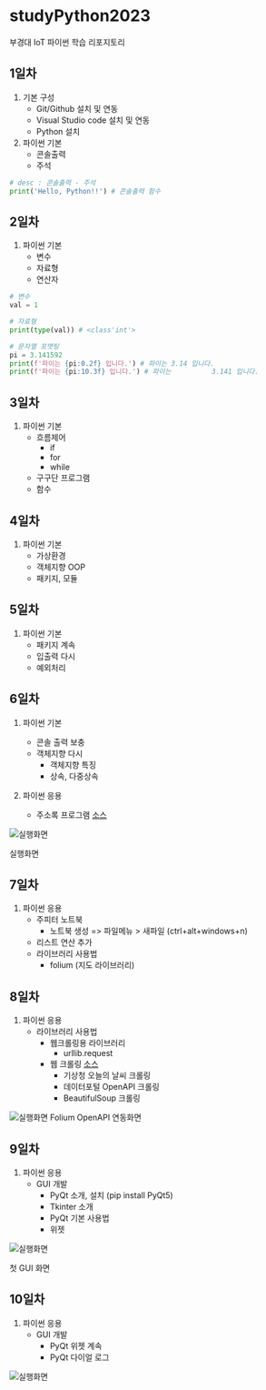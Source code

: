 # studyPython2023
 부경대 IoT 파이썬 학습 리포지토리

 ## 1일차
1. 기본 구성
    - Git/Github 설치 및 연동
    - Visual Studio code 설치 및 연동
    - Python 설치
2. 파이썬 기본
    - 콘솔출력
    - 주석

```python
# desc : 콘솔출력 - 주석
print('Hello, Python!!') # 콘솔출력 함수 
```

## 2일차
1. 파이썬 기본
    - 변수
    - 자료형
    - 연산자
   
```python
# 변수
val = 1

# 자료형
print(type(val)) # <class'int'>

# 문자열 포맷팅
pi = 3.141592
print(f'파이는 {pi:0.2f} 입니다.') # 파이는 3.14 입니다.
print(f'파이는 {pi:10.3f} 입니다.') # 파이는          3.141 입니다.
```

## 3일차
1. 파이썬 기본
    - 흐름제어
        - if
        - for
        - while
    - 구구단 프로그램
    - 함수
   
   
## 4일차
 1. 파이썬 기본
    - 가상환경
    - 객체지향 OOP
    - 패키지, 모듈


## 5일차
 1. 파이썬 기본
    - 패키지 계속
    - 입출력 다시
    - 예외처리
 
    
## 6일차
1. 파이썬 기본
    - 콘솔 출력 보충
    - 객체지향 다시
        - 객체지향 특징
        - 상속, 다중상속

2. 파이썬 응용
    - 주소록 프로그램 [소스](https://github.com/yeseoz/studyPython2023/blob/main/Project/adress_app.py)

![실행화면](https://raw.githubusercontent.com/yeseoz/studyPython2023/main/Images/address_app.png)

실행화면
    

## 7일차
1. 파이썬 응용
    - 주피터 노트북
        - 노트북 생성 => 파일메뉴 > 새파일 (ctrl+alt+windows+n)
    - 리스트 연산 추가
    - 라이브러리 사용법
        - folium (지도 라이브러리)


## 8일차
1. 파이썬 응용
    - 라이브러리 사용법
        - 웹크롤링용 라이브러리
            - urllib.request
        - 웹 크롤링 [소스](https://github.com/yeseoz/studyPython2023/blob/main/Day08/code44_web_crawling_tutorial.ipynb)
            - 기상청 오늘의 날씨 크롤링
            - 데이터포털 OpenAPI 크롤링
            - BeautifulSoup 크롤링

![실행화면](https://raw.githubusercontent.com/yeseoz/studyPython2023/main/Images/jupyter_folium.png)
Folium OpenAPI 연동화면


## 9일차
1. 파이썬 응용
    - GUI 개발
        - PyQt 소개, 설치 (pip install PyQt5)
        - Tkinter 소개
        - PyQt 기본 사용법
        - 위젯
        
![실행화면](https://raw.githubusercontent.com/yeseoz/studyPython2023/main/Images/GUI_Programming.png)

첫 GUI 화면
    

## 10일차
1. 파이썬 응용
    - GUI 개발
        - PyQt 위젯 계속
        - PyQt 다이얼 로그

![실행화면](https://raw.githubusercontent.com/yeseoz/studyPython2023/main/Images/dialog.png)
        